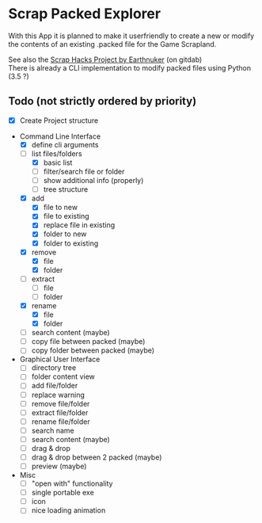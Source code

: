 Scrap Packed Explorer
=====================

With this App it is planned to make it userfriendly to create a new or modify the contents of an existing .packed file for the Game Scrapland.

See also the [Scrap Hacks Project by Earthnuker](https://gitdab.com/Earthnuker/ScrapHacks) (on gitdab)  
There is already a CLI implementation to modify packed files using Python (3.5 ?)

## Todo (not strictly ordered by priority)
- [x] Create Project structure
- Command Line Interface
	- [x] define cli arguments
	- [ ] list files/folders
		- [X] basic list
		- [ ] filter/search file or folder
		- [ ] show additional info (properly)
		- [ ] tree structure
	- [x] add
		- [x] file to new
		- [x] file to existing
		- [x] replace file in existing
		- [x] folder to new
		- [x] folder to existing
	- [x] remove
		- [x] file
		- [x] folder
	- [ ] extract
		- [ ] file
		- [ ] folder
	- [x] rename
		- [x] file
		- [x] folder
	- [ ] search content (maybe)
	- [ ] copy file between packed (maybe)
	- [ ] copy folder between packed (maybe)
- Graphical User Interface
	- [ ] directory tree
	- [ ] folder content view
	- [ ] add file/folder
	- [ ] replace warning
	- [ ] remove file/folder
	- [ ] extract file/folder
	- [ ] rename file/folder
	- [ ] search name
	- [ ] search content (maybe)
	- [ ] drag & drop
	- [ ] drag & drop between 2 packed (maybe)
	- [ ] preview (maybe)
- Misc
	- [ ] "open with" functionality
	- [ ] single portable exe
	- [ ] icon
	- [ ] nice loading animation
